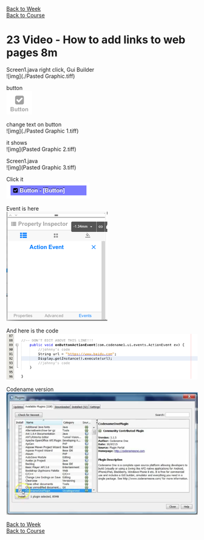 [Back to Week](../index.md)<br>
[Back to Course](../../index.md)<br>


# 23 Video - How to add links to web pages 8m

Screen1.java right click, Gui Builder<br>
![img](./Pasted Graphic.tiff)<br>

button<br> 
![img](./230.tiff)<br>

change text on button<br>
![img](./Pasted Graphic 1.tiff)<br>

it shows<br>
![img](Pasted Graphic 2.tiff)<br>

Screen1.java<br>
![img](Pasted Graphic 3.tiff)<br>

Click it<br>
![img](232.tiff)<br>

Event is here<br>
![img](./231.tiff)<br>

And here is the code<br>
![img](./233.tiff)

Codename version<br>
![img](codename1version.tiff)<br>


[Back to Week](../index.md)<br>
[Back to Course](../../index.md)<br>